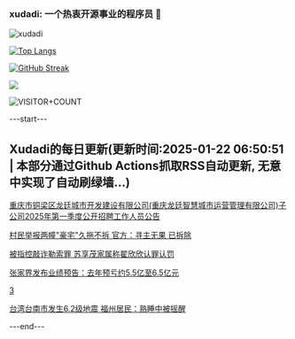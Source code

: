 ### xudadi: 一个热衷开源事业的程序员 👋

![xudadi](https://github-readme-stats-git-masterorgs-github-readme-stats-team.vercel.app/api?username=xudadi)

[![Top Langs](https://github-readme-stats.vercel.app/api/top-langs/?username=xudadi)](https://github.com/anuraghazra/github-readme-stats)

[![GitHub Streak](https://streak-stats.demolab.com?user=xudadi&locale=zh_Hans)](https://git.io/streak-stats)

![](https://raw.githubusercontent.com/xudadi/xudadi/main/assets/github-contribution-grid-snake.svg)

![VISITOR+COUNT](https://komarev.com/ghpvc/?username=xudadi&label=VISITOR+COUNT)


---start---

## Xudadi的每日更新(更新时间:2025-01-22 06:50:51 | 本部分通过Github Actions抓取RSS自动更新, 无意中实现了自动刷绿墙...)

[重庆市铜梁区龙廷城市开发建设有限公司(重庆龙廷智慧城市运营管理有限公司)子公司2025年第一季度公开招聘工作人员公告](https://www.gongkaoleida.com/article/2272602)

[村民举报两幢"豪宅"久拖不拆 官方：寻主无果 已拆除](https://m.163.com/news/article/JMEBGSBG051492T3.html)

[被指控敲诈勒索罪 苏享茂家属称翟欣欣认罪认罚](https://m.163.com/news/article/JMEARPVO0001899O.html)

[张家界发布业绩预告：去年预亏约5.5亿至6.5亿元](https://m.163.com/news/article/JMDMJI3E0514R9P4.html)

[3](https://m.163.com/touch/news/sub/domestic)

[台湾台南市发生6.2级地震 福州居民：熟睡中被摇醒](https://m.163.com/news/article/JME2RANM053469M5.html)

---end---
